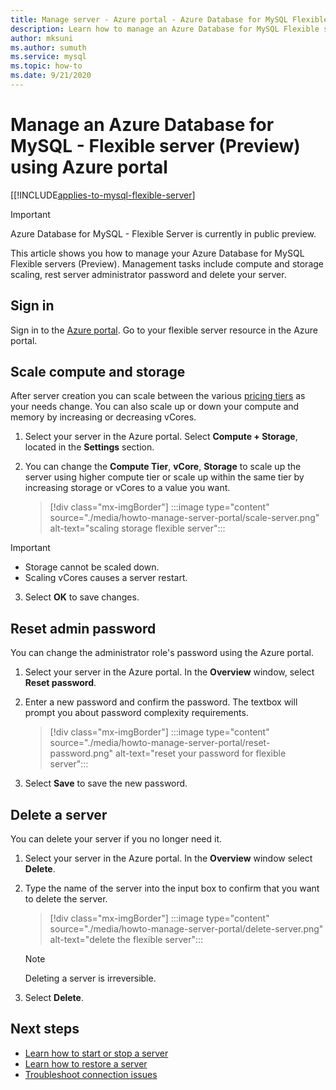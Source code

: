 ```yaml
---
title: Manage server - Azure portal - Azure Database for MySQL Flexible Server
description: Learn how to manage an Azure Database for MySQL Flexible server from the Azure portal.
author: mksuni
ms.author: sumuth
ms.service: mysql
ms.topic: how-to
ms.date: 9/21/2020
---
```


# Manage an Azure Database for MySQL - Flexible server (Preview) using Azure portal

[[!INCLUDE[applies-to-mysql-flexible-server](../includes/applies-to-mysql-flexible-server.md)]

> [!IMPORTANT]
> Azure Database for MySQL - Flexible Server is currently in public preview.

This article shows you how to manage your Azure Database for MySQL Flexible servers (Preview). Management tasks include compute and storage scaling, rest server administrator password and delete your server.

## Sign in

Sign in to the [Azure portal](https://portal.azure.com). Go to your flexible server resource in the Azure portal.

## Scale compute and storage

After server creation you can scale between the various [pricing tiers](https://azure.microsoft.com/pricing/details/mysql/) as your needs change. You can also scale up or down your compute and memory by increasing or decreasing vCores.

1. Select your server in the Azure portal. Select **Compute + Storage**, located in the **Settings** section.

2. You can change the **Compute Tier**, **vCore**, **Storage** to scale up the server using higher compute tier or scale up within the same tier by increasing storage or vCores to a value you want.

   > [!div class="mx-imgBorder"]
   > :::image type="content" source="./media/howto-manage-server-portal/scale-server.png" alt-text="scaling storage flexible server":::

   
> [!IMPORTANT]
   > - Storage cannot be scaled down.
   > - Scaling vCores causes a server restart.

3. Select **OK** to save changes.

## Reset admin password

You can change the administrator role's password using the Azure portal.

1. Select your server in the Azure portal. In the **Overview** window, select **Reset password**.

2. Enter a new password and confirm the password. The textbox will prompt you about password complexity requirements.

   > [!div class="mx-imgBorder"]
   > :::image type="content" source="./media/howto-manage-server-portal/reset-password.png" alt-text="reset your password for flexible server":::

3. Select **Save** to save the new password.

## Delete a server

You can delete your server if you no longer need it.

1. Select your server in the Azure portal. In the **Overview** window select **Delete**.

2. Type the name of the server into the input box to confirm that you want to delete the server.

   > [!div class="mx-imgBorder"]
   > :::image type="content" source="./media/howto-manage-server-portal/delete-server.png" alt-text="delete the flexible server":::

   > [!NOTE]
   > Deleting a server is irreversible.

3. Select **Delete**.

## Next steps
- [Learn how to start or stop a server](how-to-stop-start-server-portal.md)
- [Learn how to restore a server](how-to-restore-server-portal.md)
- [Troubleshoot connection issues](how-to-troubleshoot-common-connection-issues.md)

